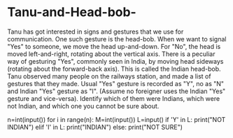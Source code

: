 # Tanu-and-Head-bob-
Tanu has got interested in signs and gestures that we use for communication. One such gesture is the head-bob. When we want to signal "Yes" to someone, we move the head up-and-down. For "No", the head is moved left-and-right, rotating about the vertical axis. There is a peculiar way of gesturing "Yes", commonly seen in India, by moving head sideways (rotating about the forward-back axis). This is called the Indian head-bob.  Tanu observed many people on the railways station, and made a list of gestures that they made. Usual "Yes" gesture is recorded as "Y", no as "N" and Indian "Yes" gesture as "I". (Assume no foreigner uses the Indian "Yes" gesture and vice-versa). Identify which of them were Indians, which were not Indian, and which one you cannot be sure about.


n=int(input())
for i in range(n):
    M=int(input())
    L=input()
    if 'Y' in L:
        print("NOT INDIAN")
    elif 'I' in L:
        print("INDIAN")
    else:
        print("NOT SURE")
